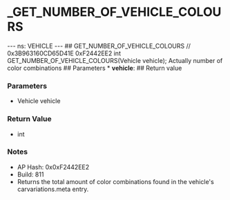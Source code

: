 # _GET_NUMBER_OF_VEHICLE_COLOURS

--- ns: VEHICLE --- ## GET_NUMBER_OF_VEHICLE_COLOURS  // 0x3B963160CD65D41E 0xF2442EE2 int GET_NUMBER_OF_VEHICLE_COLOURS(Vehicle vehicle);  Actually number of color combinations  ## Parameters * **vehicle**:  ## Return value

### Parameters
* Vehicle vehicle

### Return Value
* int

### Notes
* AP Hash: 0x0xF2442EE2
* Build: 811
* Returns the total amount of color combinations found in the vehicle's carvariations.meta entry.

